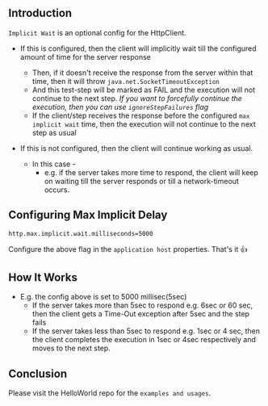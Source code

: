 ## Introduction
`Implicit Wait` is an optional config for the HttpClient.

+ If this is configured, then the client will implicitly wait till the configured amount of time for the server response
  + Then, if it doesn't receive the response from the server within that time, then it will throw `java.net.SocketTimeoutException`
  + And this test-step will be marked as FAIL and the execution will not continue to the next step. _If you want to forcefully continue the execution, then you can use `ignoreStepFailures` flag_
  + If the client/step receives the response before the configured `max implicit wait` time, then the execution will not continue to the next step as usual

+ If this is not configured, then the client will continue working as usual.
  + In this case - 
    + e.g. if the server takes more time to respond, the client will keep on waiting till the server responds or till a network-timeout occurs.

## Configuring Max Implicit Delay

```properties
http.max.implicit.wait.milliseconds=5000
```
Configure the above flag in the `application host` properties. That's it 👍 

## How It Works
+ E.g. the config above is set to 5000 millisec(5sec)
  + If the server takes more than 5sec to respond e.g. 6sec or 60 sec, then the client gets a Time-Out exception after 5sec and the step fails
  + If the server takes less than 5sec to respond e.g. 1sec or 4 sec, then the client completes the execution in 1sec or 4sec respectively and moves to the next step.

## Conclusion
Please visit the HelloWorld repo for the `examples and usages`.